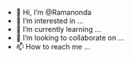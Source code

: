 - 👋 Hi, I’m @Ramanonda
- 👀 I’m interested in ...
- 🌱 I’m currently learning ...
- 💞️ I’m looking to collaborate on ...
- 📫 How to reach me ...

<!---
Ramanonda/Ramanonda is a ✨ special ✨ repository because its `README.md` (this file) appears on your GitHub profile.
You can click the Preview link to take a look at your changes.
--->
